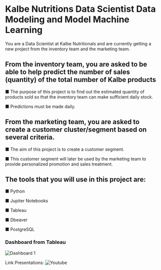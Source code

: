 # Kalbe Nutritions Data Scientist Data Modeling and Model Machine Learning

You are a Data Scientist at Kalbe Nutritionals and are currently getting a new project from the inventory team and the marketing team.

## From the inventory team, you are asked to be able to help predict the number of sales (quantity) of the total number of Kalbe products

■ The purpose of this project is to find out the estimated quantity of products sold so that the inventory team can make sufficient daily stock.

■ Predictions must be made daily.

## From the marketing team, you are asked to create a customer cluster/segment based on several criteria.

■ The aim of this project is to create a customer segment.

■ This customer segment will later be used by the marketing team to provide personalized promotion and sales treatment.

## The tools that you will use in this project are:

■ Python

■ Jupiter Notebooks

■ Tableau

■ Dbeaver

■ PostgreSQL

### Dashboard from Tableau

![Dashboard 1](https://github.com/dinarrahman30/Data-Modeling-and-Model-Machine-Learning/assets/68122380/ddd223ef-4367-478c-a11a-9c7294613555)

Link Presentations: ![Youtube](https://youtu.be/ILocDwiv68s?si=YXSX8ZXwkx_jXkTY)
